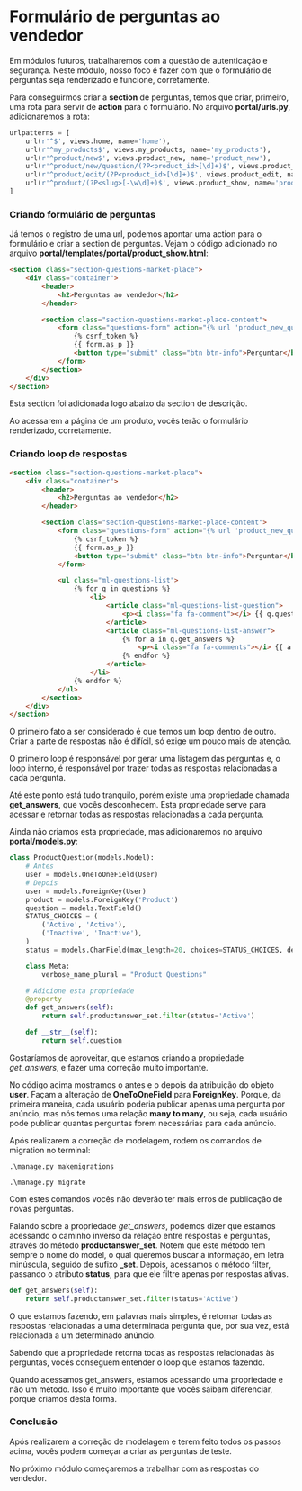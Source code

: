 # Formulário de perguntas ao vendedor

Em módulos futuros, trabalharemos com a questão de autenticação e segurança. Neste módulo, nosso foco é fazer com que o formulário de perguntas seja renderizado e funcione, corretamente.

Para conseguirmos criar a **section** de perguntas, temos que criar, primeiro, uma rota para servir de **action** para o formulário. No arquivo **portal/urls.py**, adicionaremos a rota:

```python
urlpatterns = [
    url(r'^$', views.home, name='home'),
    url(r'^my_products$', views.my_products, name='my_products'),
    url(r'^product/new$', views.product_new, name='product_new'),
    url(r'^product/new/question/(?P<product_id>[\d]+)$', views.product_new_question, name='product_new_question'),
    url(r'^product/edit/(?P<product_id>[\d]+)$', views.product_edit, name='product_edit'),
    url(r'^product/(?P<slug>[-\w\d]+)$', views.product_show, name='product_show'),
]
```

### Criando formulário de perguntas

Já temos o registro de uma url, podemos apontar uma action para o formulário e criar a section de perguntas. Vejam o código adicionado no arquivo **portal/templates/portal/product_show.html**:

```html
<section class="section-questions-market-place">
    <div class="container">
        <header>
            <h2>Perguntas ao vendedor</h2>
        </header>

        <section class="section-questions-market-place-content">
            <form class="questions-form" action="{% url 'product_new_question' product.id %}" method="post">
                {% csrf_token %}
                {{ form.as_p }}
                <button type="submit" class="btn btn-info">Perguntar</button>
            </form>
        </section>
    </div>
</section>
```

Esta section foi adicionada logo abaixo da section de descrição.

Ao acessarem a página de um produto, vocês terão o formulário renderizado, corretamente.

### Criando loop de respostas

```html
<section class="section-questions-market-place">
    <div class="container">
        <header>
            <h2>Perguntas ao vendedor</h2>
        </header>

        <section class="section-questions-market-place-content">
            <form class="questions-form" action="{% url 'product_new_question' product.id %}" method="post">
                {% csrf_token %}
                {{ form.as_p }}
                <button type="submit" class="btn btn-info">Perguntar</button>
            </form>

            <ul class="ml-questions-list">
                {% for q in questions %}
                    <li>
                        <article class="ml-questions-list-question">
                            <p><i class="fa fa-comment"></i> {{ q.question }}</p>
                        </article>
                        <article class="ml-questions-list-answer">
                            {% for a in q.get_answers %}
                                <p><i class="fa fa-comments"></i> {{ a.answer }}</p>
                            {% endfor %}
                        </article>
                    </li>
                {% endfor %}
            </ul>
        </section>
    </div>
</section>
```

O primeiro fato a ser considerado é que temos um loop dentro de outro. Criar a parte de respostas não é difícil, só exige um pouco mais de atenção.

O primeiro loop é responsável por gerar uma listagem das perguntas e, o loop interno, é responsável por trazer todas as respostas relacionadas a cada pergunta.

Até este ponto está tudo tranquilo, porém existe uma propriedade chamada **get_answers**, que vocês desconhecem. Esta propriedade serve para acessar e retornar todas as respostas relacionadas a cada pergunta.

Ainda não criamos esta propriedade, mas adicionaremos no arquivo **portal/models.py**:

```python
class ProductQuestion(models.Model):
	# Antes
    user = models.OneToOneField(User)
   	# Depois
    user = models.ForeignKey(User)
    product = models.ForeignKey('Product')
    question = models.TextField()
    STATUS_CHOICES = (
        ('Active', 'Active'),
        ('Inactive', 'Inactive'),
    )
    status = models.CharField(max_length=20, choices=STATUS_CHOICES, default="Active")

    class Meta:
        verbose_name_plural = "Product Questions"

    # Adicione esta propriedade
    @property
    def get_answers(self):
        return self.productanswer_set.filter(status='Active')

    def __str__(self):
        return self.question
```

Gostaríamos de aproveitar, que estamos criando a propriedade *get_answers*, e fazer uma correção muito importante. 

No código acima mostramos o antes e o depois da atribuição do objeto **user**. Façam a alteração de **OneToOneField** para **ForeignKey**. Porque, da primeira maneira, cada usuário poderia publicar apenas uma pergunta por anúncio, mas nós temos uma relação **many to many**, ou seja, cada usuário pode publicar quantas perguntas forem necessárias para cada anúncio.

Após realizarem a correção de modelagem, rodem os comandos de migration no terminal:

`.\manage.py makemigrations`

`.\manage.py migrate`

Com estes comandos vocês não deverão ter mais erros de publicação de novas perguntas.

Falando sobre a propriedade *get_answers*, podemos dizer que estamos acessando o caminho inverso da relação entre respostas e perguntas, através do método **productanswer\_set**. Notem que este método tem sempre o nome do model, o qual queremos buscar a informação, em letra minúscula, seguido de sufixo **_set**. Depois, acessamos o método filter, passando o atributo **status**, para que ele filtre apenas por respostas ativas.

```python
def get_answers(self):
    return self.productanswer_set.filter(status='Active')
```

O que estamos fazendo, em palavras mais simples, é retornar todas as respostas relacionadas a uma determinada pergunta que, por sua vez, está relacionada a um determinado anúncio.

Sabendo que a propriedade retorna todas as respostas relacionadas às perguntas, vocês conseguem entender o loop que estamos fazendo.

Quando acessamos get_answers, estamos acessando uma propriedade e não um método. Isso é muito importante que vocês saibam diferenciar, porque criamos desta forma.

### Conclusão

Após realizarem a correção de modelagem e terem feito todos os passos acima, vocês podem começar a criar as perguntas de teste.

No próximo módulo começaremos a trabalhar com as respostas do vendedor.








